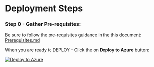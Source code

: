 # Deployment Steps

### Step 0 - Gather Pre-requisites:
Be sure to follow the pre-requisites guidance in the this document: [Prerequisites.md](https://github.com/CloudLabsAI-Azure/Solution-Accelerators/blob/main/Smart-Spaces-Sustainability/Deployment/Prerequisites.md)

When you are ready to DEPLOY - Click the on **Deploy to Azure** button:

[![Deploy to Azure](https://aka.ms/deploytoazurebutton)](https://portal.azure.com/#create/Microsoft.Template/uri/https%3A%2F%2Fraw.githubusercontent.com%2FCloudLabsAI-Azure%2FSolution-Accelerators%2Fmain%2FSmart-Spaces-Sustainability%2Ftemplates%2Fdeploy-01.json)
